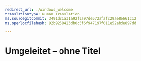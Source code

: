 ```yaml
---
redirect_url: ./windows_welcome
translationtype: Human Translation
ms.sourcegitcommit: 3491d21a31a92f0a97de572afafc29ae8e661c12
ms.openlocfilehash: 92b9258423db0c3f6f947197f011e52abde897dd

---
```


# Umgeleitet – ohne Titel


<!--HONumber=Jun16_HO4-->


